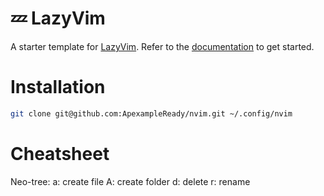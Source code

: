 # 💤 LazyVim

A starter template for [LazyVim](https://github.com/LazyVim/LazyVim).
Refer to the [documentation](https://lazyvim.github.io/installation) to get started.

# Installation
  ```sh
  git clone git@github.com:ApexampleReady/nvim.git ~/.config/nvim
  ```


# Cheatsheet

Neo-tree: 
a: create file
A: create folder
d: delete
r: rename
